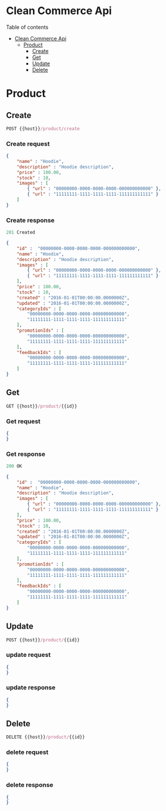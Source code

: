# Clean Commerce Api

Table of contents
- [Clean Commerce Api](#clean-commerce-api)
  - [Product](#product)
    - [Create](#create)
    - [Get](#get)
    - [Update](#update)
    - [Delete](#delete)



# Product

## Create

```js
POST {{host}}/product/create
```

### Create request
```json
{
	"name" : "Hoodie",
	"description" : "Hoodie description",
	"price" : 100.00,
	"stock" : 10,
	"images" : [
		{ "url" : "00000000-0000-0000-0000-000000000000" },
		{ "url" : "11111111-1111-1111-1111-111111111111" }
	]
}
```

### Create response
```js
201 Created
```

```json
{
	"id" :  "00000000-0000-0000-0000-000000000000",
	"name" : "Hoodie",
	"description" : "Hoodie description",
	"images" : [
		{ "url" : "00000000-0000-0000-0000-000000000000" },
		{ "url" : "11111111-1111-1111-1111-111111111111" }
	],
	"price" : 100.00,
	"stock" : 10,
	"created" : "2016-01-01T00:00:00.0000000Z",
	"updated" : "2016-01-01T00:00:00.0000000Z",
	"categoryIds" : [
		"00000000-0000-0000-0000-000000000000",
		"11111111-1111-1111-1111-111111111111"
	],
	"promotionIds" : [
		"00000000-0000-0000-0000-000000000000",
		"11111111-1111-1111-1111-111111111111"
	],
	"feedbackIds" : [
		"00000000-0000-0000-0000-000000000000",
		"11111111-1111-1111-1111-111111111111"
	]
}
```

## Get

```js
GET {{host}}/product/{{id}}
```

### Get request
```json
{
}
```

### Get response
```js
200 OK
```

```json
{
	"id" :  "00000000-0000-0000-0000-000000000000",
	"name" : "Hoodie",
	"description" : "Hoodie description",
	"images" : [
		{ "url" : "00000000-0000-0000-0000-000000000000" },
		{ "url" : "11111111-1111-1111-1111-111111111111" }
	],
	"price" : 100.00,
	"stock" : 10,
	"created" : "2016-01-01T00:00:00.0000000Z",
	"updated" : "2016-01-01T00:00:00.0000000Z",
	"categoryIds" : [
		"00000000-0000-0000-0000-000000000000",
		"11111111-1111-1111-1111-111111111111"
	],
	"promotionIds" : [
		"00000000-0000-0000-0000-000000000000",
		"11111111-1111-1111-1111-111111111111"
	],
	"feedbackIds" : [
		"00000000-0000-0000-0000-000000000000",
		"11111111-1111-1111-1111-111111111111"
	]
}
```


## Update

```js
POST {{host}}/product/{{id}}
```

### update request
```json
{
}
```

### update response
```json
{
}
```


## Delete

```js
DELETE {{host}}/product/{{id}}
```

### delete request
```json
{
}
```

### delete response
```json
{
}
```